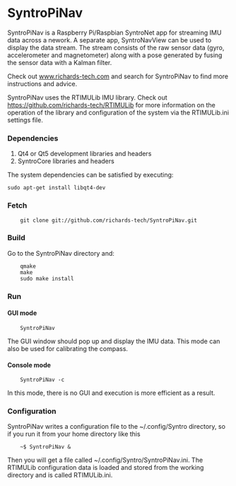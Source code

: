 # SyntroPiNav

SyntroPiNav is a Raspberry Pi/Raspbian SyntroNet app for streaming IMU data across a nework. A separate app, SyntroNavView can be used to display the data stream. The stream consists of the raw sensor data (gyro, accelerometer and magnetometer) along with a pose generated by fusing the sensor data with a Kalman filter.

Check out www.richards-tech.com and search for SyntroPiNav to find more instructions and advice.

SyntroPiNav uses the RTIMULib IMU library. Check out https://github.com/richards-tech/RTIMULib for more information on the operation of the library and configuration of the system via the RTIMULib.ini settings file.

### Dependencies

1. Qt4 or Qt5 development libraries and headers
2. SyntroCore libraries and headers 

The system dependencies can be satisfied by executing:

	sudo apt-get install libqt4-dev

### Fetch

        git clone git://github.com/richards-tech/SyntroPiNav.git


### Build 

Go to the SyntroPiNav directory and:

        qmake 
        make 
        sudo make install

### Run

#### GUI mode

        SyntroPiNav

The GUI window should pop up and display the IMU data. This mode can also be used for calibrating the compass.

#### Console mode

        SyntroPiNav -c

In this mode, there is no GUI and execution is more efficient as a result.


### Configuration

SyntroPiNav writes a configuration file to the ~/.config/Syntro directory, 
so if you run it from your home directory like this

        ~$ SyntroPiNav &

Then you will get a file called ~/.config/Syntro/SyntroPiNav.ini. The RTIMULib configuration data is loaded and stored from the working directory and is called RTIMULib.ini.

